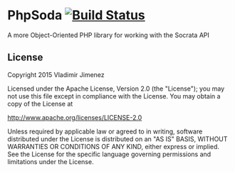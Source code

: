# PhpSoda [![Build Status](https://magnum.travis-ci.com/allejo/PhpSoda.svg?token=N8pP5syRDREGy8yzpAqR&branch=master)](https://magnum.travis-ci.com/allejo/PhpSoda)

A more Object-Oriented PHP library for working with the Socrata API

## License

Copyright 2015 Vladimir Jimenez

Licensed under the Apache License, Version 2.0 (the "License"); you may not use this file except in compliance with the License. You may obtain a copy of the License at

http://www.apache.org/licenses/LICENSE-2.0

Unless required by applicable law or agreed to in writing, software distributed under the License is distributed on an "AS IS" BASIS, WITHOUT WARRANTIES OR CONDITIONS OF ANY KIND, either express or implied. See the License for the specific language governing permissions and limitations under the License.
